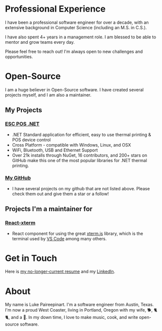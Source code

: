 # Professional Experience

I have been a professional software engineer for over a decade, with an extensive background in Computer Science (including an M.S. in C.S.).

I have also spent 4+ years in a management role.  I am blessed to be able to mentor and grow teams every day.

Please feel free to reach out! I'm always open to new challenges and opportunities.

# Open-Source

I am a huge believer in Open-Source software. I have created several projects myself, and I am also a maintainer.

## My Projects

### [ESC POS .NET](https://github.com/lukevp/ESC-POS-.NET)

- .NET Standard application for efficient, easy to use thermal printing & POS device control
- Cross Platform - compatible with Windows, Linux, and OSX
- WiFi, Bluetooth, USB and Ethernet Support
- Over 21k installs through NuGet, 16 contributors, and 200+ stars on GitHub make this one of the most popular libraries for .NET thermal printing.

### [My GitHub](https://github.com/lukevp)

- I have several projects on my github that are not listed above. Please check them out and give them a star or a follow!

## Projects I'm a maintainer for

### [React-xterm](https://github.com/farfromrefug/react-xterm)

- React component for using the great [xterm.js](https://github.com/xtermjs/xterm.js/) library, which is the terminal used by [VS Code](https://github.com/microsoft/vscode) among many others.

# Get in Touch

Here is [my no-longer-current resume](https://lukep.dev/assets/Luke%20Paireepinart%20Resume.pdf) and my [LinkedIn](https://linkedin.com/in/luke-paireepinart).

# About

My name is Luke Paireepinart. I'm a software engineer from Austin, Texas.  I'm now a proud West Coaster, living in Portland, Oregon with my wife, 🐕, 🐈 🐈, and a 🦜. In my down time, I love to make music, cook, and write open-source software.
